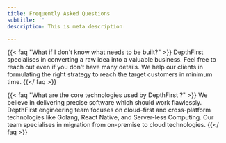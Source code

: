 ```yaml
---
title: Frequently Asked Questions
subtitle: ''
description: This is meta description

---
```

{{< faq "What if I don't know what needs to be built?" >}} DepthFirst specialises in converting a raw idea into a valuable business. Feel free to reach out even if you don't have many details. We help our clients in formulating the right strategy to reach the target customers in minimum time. {{</ faq >}}

{{< faq "What are the core technologies used by DepthFirst ?" >}} We believe in delivering precise software which should work flawlessly. DepthFirst engineering team focuses on cloud-first and cross-platform technologies like Golang, React Native, and Server-less Computing. Our team specialises in migration from on-premise to cloud technologies.  {{</ faq >}}